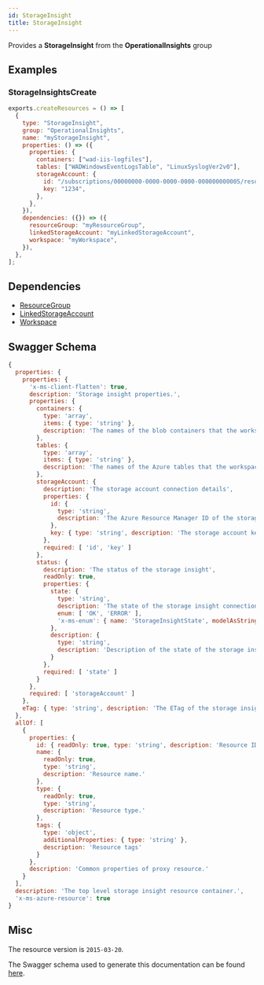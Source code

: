 ```yaml
---
id: StorageInsight
title: StorageInsight
---
```

Provides a **StorageInsight** from the **OperationalInsights** group
## Examples
### StorageInsightsCreate
```js
exports.createResources = () => [
  {
    type: "StorageInsight",
    group: "OperationalInsights",
    name: "myStorageInsight",
    properties: () => ({
      properties: {
        containers: ["wad-iis-logfiles"],
        tables: ["WADWindowsEventLogsTable", "LinuxSyslogVer2v0"],
        storageAccount: {
          id: "/subscriptions/00000000-0000-0000-0000-000000000005/resourcegroups/OIAutoRest6987/providers/microsoft.storage/storageaccounts/AzTestFakeSA9945",
          key: "1234",
        },
      },
    }),
    dependencies: ({}) => ({
      resourceGroup: "myResourceGroup",
      linkedStorageAccount: "myLinkedStorageAccount",
      workspace: "myWorkspace",
    }),
  },
];

```
## Dependencies
- [ResourceGroup](../Resources/ResourceGroup.md)
- [LinkedStorageAccount](../OperationalInsights/LinkedStorageAccount.md)
- [Workspace](../OperationalInsights/Workspace.md)
## Swagger Schema
```js
{
  properties: {
    properties: {
      'x-ms-client-flatten': true,
      description: 'Storage insight properties.',
      properties: {
        containers: {
          type: 'array',
          items: { type: 'string' },
          description: 'The names of the blob containers that the workspace should read'
        },
        tables: {
          type: 'array',
          items: { type: 'string' },
          description: 'The names of the Azure tables that the workspace should read'
        },
        storageAccount: {
          description: 'The storage account connection details',
          properties: {
            id: {
              type: 'string',
              description: 'The Azure Resource Manager ID of the storage account resource.'
            },
            key: { type: 'string', description: 'The storage account key.' }
          },
          required: [ 'id', 'key' ]
        },
        status: {
          description: 'The status of the storage insight',
          readOnly: true,
          properties: {
            state: {
              type: 'string',
              description: 'The state of the storage insight connection to the workspace',
              enum: [ 'OK', 'ERROR' ],
              'x-ms-enum': { name: 'StorageInsightState', modelAsString: true }
            },
            description: {
              type: 'string',
              description: 'Description of the state of the storage insight.'
            }
          },
          required: [ 'state' ]
        }
      },
      required: [ 'storageAccount' ]
    },
    eTag: { type: 'string', description: 'The ETag of the storage insight.' }
  },
  allOf: [
    {
      properties: {
        id: { readOnly: true, type: 'string', description: 'Resource ID.' },
        name: {
          readOnly: true,
          type: 'string',
          description: 'Resource name.'
        },
        type: {
          readOnly: true,
          type: 'string',
          description: 'Resource type.'
        },
        tags: {
          type: 'object',
          additionalProperties: { type: 'string' },
          description: 'Resource tags'
        }
      },
      description: 'Common properties of proxy resource.'
    }
  ],
  description: 'The top level storage insight resource container.',
  'x-ms-azure-resource': true
}
```
## Misc
The resource version is `2015-03-20`.

The Swagger schema used to generate this documentation can be found [here](https://github.com/Azure/azure-rest-api-specs/tree/main/specification/operationalinsights/resource-manager/Microsoft.OperationalInsights/stable/2015-03-20/OperationalInsights.json).
